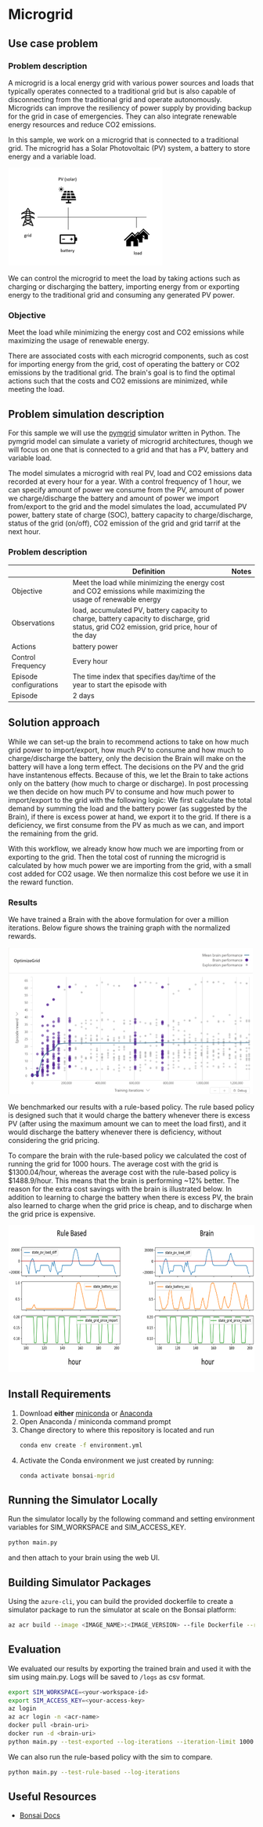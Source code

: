 # Microgrid

## Use case problem

### Problem description

A microgrid is a local energy grid with various power sources and loads that typically operates connected to a traditional grid but is also capable of disconnecting from the traditional grid and operate autonomously. Microgrids can improve the resiliency of power supply by providing backup for the grid in case of emergencies. They can also integrate renewable energy resources and reduce CO2 emissions.

In this sample, we work on a microgrid that is connected to a traditional grid. The microgrid has a Solar Photovoltaic (PV) system, a battery to store energy and a variable load.

<img src="imgs/mgrid_architecture.png" alt="Diagram illustrating the microgrid architecture" style="height: 200px"/>

We can control the microgrid to meet the load by taking actions such as charging or discharging the battery, importing energy from or exporting energy to the traditional grid and consuming any generated PV power. 

### Objective
Meet the load while minimizing the energy cost and CO2 emissions while maximizing the usage of renewable energy.

There are associated costs with each microgrid components, such as cost for importing energy from the grid, cost of operating the battery or CO2 emissions by the traditional grid. The brain's goal is to find the optimal actions such that the costs and CO2 emissions are minimized, while meeting the load.

## Problem simulation description

For this sample we will use the [pymgrid](https://github.com/Total-RD/pymgrid) simulator written in Python. The pymgrid model can simulate a variety of microgrid architectures, though we will focus on one that is connected to a grid and that has a PV, battery and variable load.

The model simulates a microgrid with real PV, load and CO2 emissions data recorded at every hour for a year. With a control frequency of 1 hour, we can specify amount of power we consume from the PV, amount of power we charge/discharge the battery and amount of power we import from/export to the grid and the model simulates the load, accumulated PV power, battery state of charge (SOC), battery capacity to charge/discharge, status of the grid (on/off), CO2 emission of the grid and grid tarrif at the next hour.


### Problem description

|                        | Definition                                                   | Notes |
| ---------------------- | ------------------------------------------------------------ | ----- |
| Objective              | Meet the load while minimizing the energy cost and CO2 emissions while maximizing the usage of renewable energy                                                                        | |
| Observations           | load, accumulated PV, battery capacity to charge, battery capacity to discharge, grid status, grid CO2 emission, grid price, hour of the day  											  | |
| Actions                | battery power                         						| |
| Control Frequency      | Every hour 													| |
| Episode configurations | The time index that specifies day/time of the year to start the episode with                                                                                    | |
| Episode                | 2 days														| |

## Solution approach

While we can set-up the brain to recommend actions to take on how much grid power to import/export, how much PV to consume and how much to charge/discharge the battery, only the decision the Brain will make on the battery will have a long term effect. The decisions on the PV and the grid have instantenous effects. Because of this, we let the Brain to take actions only on the battery (how much to charge or discharge). In post processing we then decide on how much PV to consume and how much power to import/export to the grid with the following logic: We first calculate the total demand by summing the load and the battery power (as suggested by the Brain), if there is excess power at hand, we export it to the grid. If there is a deficiency, we first consume from the PV as much as we can, and import the remaining from the grid.

With this workflow, we already know how much we are importing from or exporting to the grid. Then the total cost of running the microgrid is calculated by how much power we are importing from the grid, with a small cost added for CO2 usage. We then normalize this cost before we use it in the reward function.

### Results

We have trained a Brain with the above formulation for over a million iterations. Below figure shows the training graph with the normalized rewards.

<img src="imgs/training_graph.png" alt="Brain training graph" style="height: 300px"/>

We benchmarked our results with a rule-based policy. The rule based policy is designed such that it would charge the battery whenever there is excess PV (after using the maximum amount we can to meet the load first), and it would discharge the battery whenever there is deficiency, without considering the grid pricing. 

To compare the brain with the rule-based policy we calculated the cost of running the grid for 1000 hours. The average cost with the grid is $1300.04/hour, whereas the average cost with the rule-based policy is $1488.9/hour. This means that the brain is performing ~12% better. The reason for the extra cost savings with the brain is illustrated below. In addition to learning to charge the battery when there is excess PV, the brain also learned to charge when the grid price is cheap, and to discharge when the grid price is expensive.

<img src="imgs/benchmark_comparison.png" alt="Policy comparison with the benchmark" style="height: 300px"/>


## Install Requirements

1. Download **either** [miniconda](https://conda.io/miniconda.html) or [Anaconda](https://www.anaconda.com/download/)
2. Open Anaconda / miniconda command prompt
3. Change directory to where this repository is located and run
    ```cmd
    conda env create -f environment.yml
    ```
4. Activate the Conda environment we just created by running:
    ```cmd
    conda activate bonsai-mgrid
    ```

## Running the Simulator Locally

Run the simulator locally by the following command and setting environment variables for SIM_WORKSPACE and SIM_ACCESS_KEY.

```bash
python main.py
```

and then attach to your brain using the web UI.

## Building Simulator Packages

Using the `azure-cli`, you can build the provided dockerfile to create a simulator package to run the simulator at scale on the Bonsai platform:

```bash
az acr build --image <IMAGE_NAME>:<IMAGE_VERSION> --file Dockerfile --registry <ACR_REGISTRY> .
```


## Evaluation

We evaluated our results by exporting the trained brain and used it with the sim using main.py. Logs will be saved to `/logs` as csv format.

```sh
export SIM_WORKSPACE=<your-workspace-id>
export SIM_ACCESS_KEY=<your-access-key>
az login
az acr login -n <acr-name>
docker pull <brain-uri>
docker run -d <brain-uri>
python main.py --test-exported --log-iterations --iteration-limit 1000
```

We can also run the rule-based policy with the sim to compare.

```sh
python main.py --test-rule-based --log-iterations
```

## Useful Resources

- [Bonsai Docs](https://docs.microsoft.com/en-us/bonsai/)

